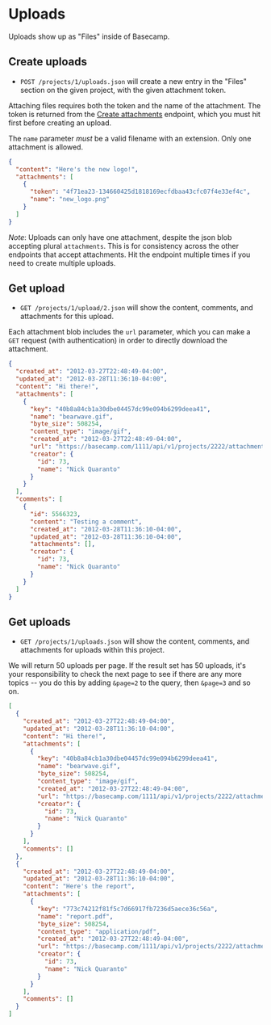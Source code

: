 Uploads
=======

Uploads show up as "Files" inside of Basecamp.


Create uploads
--------------

* `POST /projects/1/uploads.json` will create a new entry in the "Files" section on the given project, with the given attachment token.

Attaching files requires both the token and the name of the attachment. The
token is returned from the [Create attachments](https://github.com/37signals/bcx-api/blob/master/sections/attachments.md)
endpoint, which you must hit first before creating an upload.

The `name` parameter *must* be a valid filename with an extension. Only one
attachment is allowed.

```json
{
  "content": "Here's the new logo!",
  "attachments": [
    {
      "token": "4f71ea23-134660425d1818169ecfdbaa43cfc07f4e33ef4c",
      "name": "new_logo.png"
    }
  ]
}
```

*Note*: Uploads can only have one attachment, despite the json blob accepting plural `attachments`. This is for consistency across the other endpoints that accept attachments. Hit the endpoint multiple times if you need to create multiple uploads.


Get upload
----------

* `GET /projects/1/upload/2.json` will show the content, comments, and attachments for this upload.

Each attachment blob includes the `url` parameter, which you can make a
`GET` request (with authentication) in order to directly download the attachment.

```json
{
  "created_at": "2012-03-27T22:48:49-04:00",
  "updated_at": "2012-03-28T11:36:10-04:00",
  "content": "Hi there!",
  "attachments": [
    {
      "key": "40b8a84cb1a30dbe04457dc99e094b6299deea41",
      "name": "bearwave.gif",
      "byte_size": 508254,
      "content_type": "image/gif",
      "created_at": "2012-03-27T22:48:49-04:00",
      "url": "https://basecamp.com/1111/api/v1/projects/2222/attachments/3333/40b8a84cb1a30dbe04457dc99e094b6299deea41/original/bearwave.gif",
      "creator": {
        "id": 73,
        "name": "Nick Quaranto"
      }
    }
  ],
  "comments": [
    {
      "id": 5566323,
      "content": "Testing a comment",
      "created_at": "2012-03-28T11:36:10-04:00",
      "updated_at": "2012-03-28T11:36:10-04:00",
      "attachments": [],
      "creator": {
        "id": 73,
        "name": "Nick Quaranto"
      }
    }
  ]
}
```


Get uploads
-----------

* `GET /projects/1/uploads.json` will show the content, comments, and
attachments for uploads within this project.

We will return 50 uploads per page. If the
result set has 50 uploads, it's your responsibility to check the next page 
to see if there are any more topics -- you do this by adding `&page=2` to the 
query, then `&page=3` and so on.

```json
[
  {
    "created_at": "2012-03-27T22:48:49-04:00",
    "updated_at": "2012-03-28T11:36:10-04:00",
    "content": "Hi there!",
    "attachments": [
      {
        "key": "40b8a84cb1a30dbe04457dc99e094b6299deea41",
        "name": "bearwave.gif",
        "byte_size": 508254,
        "content_type": "image/gif",
        "created_at": "2012-03-27T22:48:49-04:00",
        "url": "https://basecamp.com/1111/api/v1/projects/2222/attachments/3333/40b8a84cb1a30dbe04457dc99e094b6299deea41/original/bearwave.gif",
        "creator": {
          "id": 73,
          "name": "Nick Quaranto"
        }
      }
    ],
    "comments": []
  },
  {
    "created_at": "2012-03-27T22:48:49-04:00",
    "updated_at": "2012-03-28T11:36:10-04:00",
    "content": "Here's the report",
    "attachments": [
      {
        "key": "773c74212f81f5c7d66917fb7236d5aece36c56a",
        "name": "report.pdf",
        "byte_size": 508254,
        "content_type": "application/pdf",
        "created_at": "2012-03-27T22:48:49-04:00",
        "url": "https://basecamp.com/1111/api/v1/projects/2222/attachments/4444/773c74212f81f5c7d66917fb7236d5aece36c56a/original/report.pdf",
        "creator": {
          "id": 73,
          "name": "Nick Quaranto"
        }
      }
    ],
    "comments": []
  }
]
```
